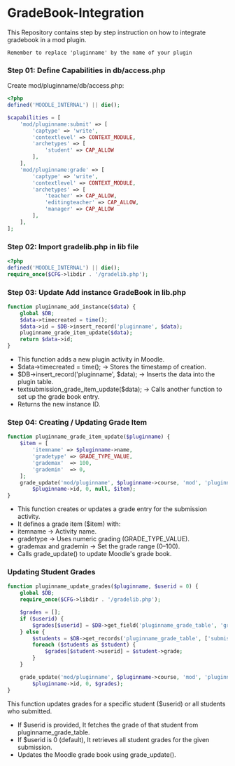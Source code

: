 # GradeBook-Integration
This Repository contains step by step instruction on how to integrate gradebook in a mod plugin.

`Remember to replace 'pluginname' by the name of your plugin`

### Step 01: Define Capabilities in db/access.php
Create mod/pluginname/db/access.php:
```php
<?php
defined('MOODLE_INTERNAL') || die();

$capabilities = [
    'mod/pluginname:submit' => [
        'captype' => 'write',
        'contextlevel' => CONTEXT_MODULE,
        'archetypes' => [
            'student' => CAP_ALLOW
        ],
    ],
    'mod/pluginname:grade' => [
        'captype' => 'write',
        'contextlevel' => CONTEXT_MODULE,
        'archetypes' => [
            'teacher' => CAP_ALLOW,
            'editingteacher' => CAP_ALLOW,
            'manager' => CAP_ALLOW
        ],
    ],
];

```
### Step 02: Import gradelib.php in lib file
```php
<?php
defined('MOODLE_INTERNAL') || die();
require_once($CFG->libdir . '/gradelib.php');
```

### Step 03: Update Add instance GradeBook in lib.php
```php
function pluginname_add_instance($data) {
    global $DB;
    $data->timecreated = time();
    $data->id = $DB->insert_record('pluginname', $data);
    pluginname_grade_item_update($data);
    return $data->id;
}
```
- This function adds a new plugin  activity in Moodle.
- $data->timecreated = time(); → Stores the timestamp of creation.
- $DB->insert_record('pluginname', $data); → Inserts the data into the plugin table.
- textsubmission_grade_item_update($data); → Calls another function to set up the grade book entry.
- Returns the new instance ID.

### Step 04: Creating / Updating Grade Item

```php
function pluginname_grade_item_update($pluginname) {
    $item = [
        'itemname' => $pluginname->name,
        'gradetype' => GRADE_TYPE_VALUE,
        'grademax'  => 100,
        'grademin'  => 0,
    ];
    grade_update('mod/pluginname', $pluginname->course, 'mod', 'pluginname', 
        $pluginname->id, 0, null, $item);
}
```

- This function creates or updates a grade entry for the submission activity.
- It defines a grade item ($item) with:
- itemname → Activity name.
- gradetype → Uses numeric grading (GRADE_TYPE_VALUE).
- grademax and grademin → Set the grade range (0–100).
- Calls grade_update() to update Moodle's grade book.

### Updating Student Grades

```php
function pluginname_update_grades($pluginname, $userid = 0) {
    global $DB;
    require_once($CFG->libdir . '/gradelib.php');

    $grades = [];
    if ($userid) {
        $grades[$userid] = $DB->get_field('pluginname_grade_table', 'grade', ['userid' => $userid]);
    } else {
        $students = $DB->get_records('pluginname_grade_table', ['submission' => $pluginname->id]);
        foreach ($students as $student) {
            $grades[$student->userid] = $student->grade;
        }
    }

    grade_update('mod/pluginname', $pluginname->course, 'mod', 'pluginname', 
        $pluginname->id, 0, $grades);
}

```
This function updates grades for a specific student ($userid) or all students who submitted.

- If $userid is provided, It fetches the grade of that student from pluginname_grade_table.
- If $userid is 0 (default), It retrieves all student grades for the given submission.
- Updates the Moodle grade book using grade_update().
